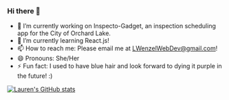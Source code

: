 ### Hi there 👋

<!--
**Laurenzel93/Laurenzel93** is a ✨ _special_ ✨ repository because its `README.md` (this file) appears on your GitHub profile.
-->

- 🔭 I’m currently working on Inspecto-Gadget, an inspection scheduling app for the City of Orchard Lake.
- 🌱 I’m currently learning React.js!
- 📫 How to reach me: Please email me at LWenzelWebDev@gmail.com!
- 😄 Pronouns: She/Her
- ⚡ Fun fact: I used to have blue hair and look forward to dying it purple in the future! :)


[![Lauren's GitHub stats](https://github-readme-stats.vercel.app/api?username=Laurenzel93&theme=material-palenight)](https://github.com/Laurenzel93/github-readme-stats)
